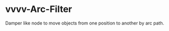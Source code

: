 vvvv-Arc-Filter
===============

Damper like node to move objects from one position to another by arc path.
